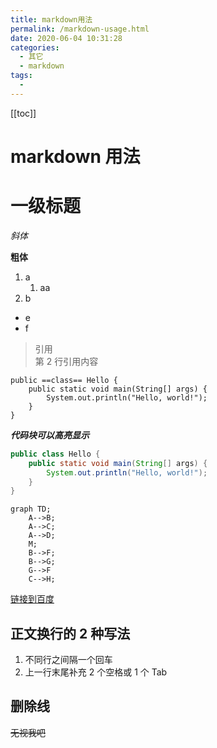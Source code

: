 ```yaml
---
title: markdown用法
permalink: /markdown-usage.html
date: 2020-06-04 10:31:28
categories:
  - 其它
  - markdown
tags:
  -
---
```


[[toc]]

# markdown 用法

# 一级标题

_斜体_

**粗体**

1. a
   1. aa
2. b

- e
- f

> 引用<br>
> 第 2 行引用内容

```
public ==class== Hello {
    public static void main(String[] args) {
        System.out.println("Hello, world!");
    }
}
```

_**代码块可以高亮显示**_

```java
public class Hello {
    public static void main(String[] args) {
        System.out.println("Hello, world!");
    }
}
```

```mermaid
graph TD;
    A-->B;
    A-->C;
    A-->D;
    M;
    B-->F;
    B-->G;
    G-->F
    C-->H;
```

[链接到百度](https://www.baidu.com)

## 正文换行的 2 种写法

1. 不同行之间隔一个回车
2. 上一行末尾补充 2 个空格或 1 个 Tab

## 删除线

~~无视我吧~~
